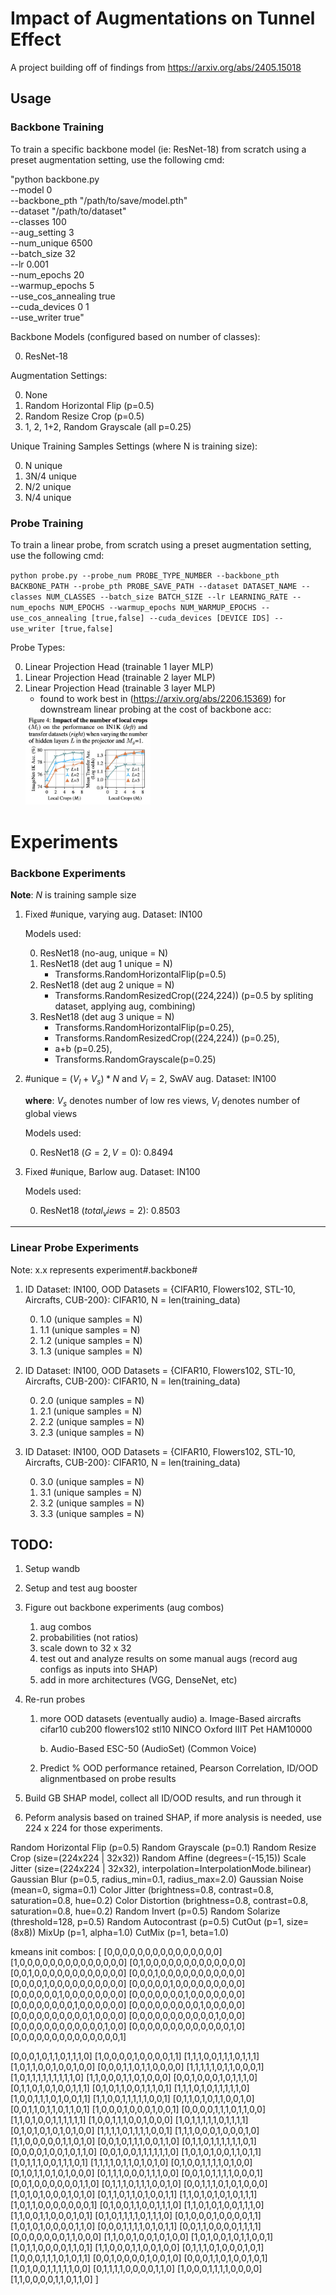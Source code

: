 # Impact of Augmentations on Tunnel Effect

A project building off of findings from https://arxiv.org/abs/2405.15018

Usage
-------------
### Backbone Training
To train a specific backbone model (ie: ResNet-18) from scratch using a preset augmentation setting, use the following cmd: 

"python backbone.py \
    --model 0 \
    --backbone_pth "/path/to/save/model.pth" \
    --dataset "/path/to/dataset" \
    --classes 100 \
    --aug_setting 3 \
    --num_unique 6500 \
    --batch_size 32 \
    --lr 0.001 \
    --num_epochs 20 \
    --warmup_epochs 5 \
    --use_cos_annealing true \
    --cuda_devices 0 1 \
    --use_writer true"

Backbone Models (configured based on number of classes):

0. ResNet-18

Augmentation Settings:

0. None
1. Random Horizontal Flip (p=0.5)
2. Random Resize Crop (p=0.5)
3. 1, 2, 1+2, Random Grayscale (all p=0.25)

Unique Training Samples Settings (where N is training size):

0. N unique
1. 3N/4 unique
2. N/2 unique
3. N/4 unique


### Probe Training

To train a linear probe,  from scratch using a preset augmentation setting, use the following cmd: 

`python probe.py --probe_num PROBE_TYPE_NUMBER --backbone_pth BACKBONE_PATH --probe_pth PROBE_SAVE_PATH
--dataset DATASET_NAME --classes NUM_CLASSES --batch_size BATCH_SIZE --lr LEARNING_RATE --num_epochs NUM_EPOCHS --warmup_epochs NUM_WARMUP_EPOCHS --use_cos_annealing [true,false] --cuda_devices [DEVICE IDS] --use_writer [true,false]`

Probe Types:

0. Linear Projection Head (trainable 1 layer MLP)
1. Linear Projection Head (trainable 2 layer MLP)
2. Linear Projection Head (trainable 3 layer MLP)
    - found to work best in (https://arxiv.org/abs/2206.15369) for downstream linear probing at the cost of backbone acc:
    <img src="./figures/t-ReX_fig1.png" width="200">


# Experiments

### Backbone Experiments

**Note**: $N$ is training sample size
1.  Fixed #unique, varying aug. Dataset: IN100
    
    Models used:

    0. ResNet18 (no-aug, unique = N)
    1. ResNet18 (det aug 1 unique = N)
        - Transforms.RandomHorizontalFlip(p=0.5)
    2. ResNet18 (det aug 2 unique = N)
        - Transforms.RandomResizedCrop((224,224)) (p=0.5 by spliting dataset, applying aug, combining)
    3. ResNet18 (det aug 3 unique = N)
        - Transforms.RandomHorizontalFlip(p=0.25),
        - Transforms.RandomResizedCrop((224,224)) (p=0.25),
        - a+b (p=0.25),
        - Transforms.RandomGrayscale(p=0.25)

2.  #unique = $(V_l+V_s)*N$ and $V_l = 2$, SwAV aug. Dataset: IN100
    
    **where**: $V_s$ denotes number of low res views, $V_l$ denotes number of global views

    Models used:
    
    0. ResNet18 ($G=2, V=0$): 0.8494

3.  Fixed #unique, Barlow aug. Dataset: IN100
    
    Models used:

    0. ResNet18 ($total_views = 2$): 0.8503
--------------------------------------------------------------------
### Linear Probe Experiments
Note: x.x represents experiment#.backbone#

1. ID Dataset: IN100, OOD Datasets = {CIFAR10, Flowers102, STL-10, Aircrafts, CUB-200}: CIFAR10, N = len(training_data)
    
    0. 1.0 (unique samples = N)
    1. 1.1 (unique samples = N)
    2. 1.2 (unique samples = N)
    3. 1.3 (unique samples = N)

2. ID Dataset: IN100, OOD Datasets = {CIFAR10, Flowers102, STL-10, Aircrafts, CUB-200}: CIFAR10, N = len(training_data)
    
    0. 2.0 (unique samples = N)
    1. 2.1 (unique samples = N)
    2. 2.2 (unique samples = N)
    3. 2.3 (unique samples = N)

3. ID Dataset: IN100, OOD Datasets = {CIFAR10, Flowers102, STL-10, Aircrafts, CUB-200}: CIFAR10, N = len(training_data)
    
    0. 3.0 (unique samples = N)
    1. 3.1 (unique samples = N)
    2. 3.2 (unique samples = N)
    3. 3.3 (unique samples = N)

## TODO:

1. Setup wandb
2. Setup and test aug booster
3. Figure out backbone experiments (aug combos)

    1. aug combos
    2. probabilities (not ratios)
    3. scale down to 32 x 32
    4. test out and analyze results on some manual augs (record aug configs as inputs into SHAP)
    5. add in more architectures (VGG, DenseNet, etc)

4. Re-run probes

    1. more OOD datasets (eventually audio)
        a. Image-Based
            aircrafts
            cifar10
            cub200
            flowers102
            stl10
            NINCO
            Oxford IIIT Pet
            HAM10000

        b. Audio-Based
            ESC-50
            (AudioSet)
            (Common Voice)

    2. Predict % OOD performance retained, Pearson Correlation, ID/OOD alignmentbased on probe results

5. Build GB SHAP model, collect all ID/OOD results, and run through it
6. Peform analysis based on trained SHAP, if more analysis is needed, use 224 x 224 for those experiments.


Random Horizontal Flip (p=0.5)
Random Grayscale (p=0.1)
Random Resize Crop (size=(224x224 | 32x32))
Random Affine (degrees=(-15,15))
Scale Jitter (size=(224x224 | 32x32), interpolation=InterpolationMode.bilinear)
Gaussian Blur (p=0.5, radius_min=0.1, radius_max=2.0)
Gaussian Noise (mean=0, sigma=0.1)
Color Jitter (brightness=0.8, contrast=0.8, saturation=0.8, hue=0.2)
Color Distortion (brightness=0.8, contrast=0.8, saturation=0.8, hue=0.2)
Random Invert (p=0.5)
Random Solarize (threshold=128, p=0.5)
Random Autocontrast (p=0.5)
CutOut (p=1, size=(8x8))
MixUp (p=1, alpha=1.0)
CutMix (p=1, beta=1.0)


kmeans init combos:
[
[0,0,0,0,0,0,0,0,0,0,0,0,0,0,0]
[1,0,0,0,0,0,0,0,0,0,0,0,0,0,0]
[0,1,0,0,0,0,0,0,0,0,0,0,0,0,0]
[0,0,1,0,0,0,0,0,0,0,0,0,0,0,0]
[0,0,0,1,0,0,0,0,0,0,0,0,0,0,0]
[0,0,0,0,1,0,0,0,0,0,0,0,0,0,0]
[0,0,0,0,0,1,0,0,0,0,0,0,0,0,0]
[0,0,0,0,0,0,1,0,0,0,0,0,0,0,0]
[0,0,0,0,0,0,0,1,0,0,0,0,0,0,0]
[0,0,0,0,0,0,0,0,1,0,0,0,0,0,0]
[0,0,0,0,0,0,0,0,0,1,0,0,0,0,0]
[0,0,0,0,0,0,0,0,0,0,1,0,0,0,0]
[0,0,0,0,0,0,0,0,0,0,0,1,0,0,0]
[0,0,0,0,0,0,0,0,0,0,0,0,1,0,0]
[0,0,0,0,0,0,0,0,0,0,0,0,0,1,0]
[0,0,0,0,0,0,0,0,0,0,0,0,0,0,1]

[0,0,0,1,0,1,1,0,1,1,1,0]
[1,0,0,0,0,1,0,0,0,0,1,1]
[1,1,1,0,0,1,1,1,0,1,1,1]
[1,0,1,1,0,0,1,0,0,1,0,0]
[0,0,0,1,1,0,1,1,0,0,0,0]
[1,1,1,1,1,0,1,1,0,0,0,1]
[1,0,1,1,1,1,1,1,1,1,1,0]
[1,1,0,0,0,1,1,0,1,0,0,0]
[0,0,1,0,0,0,1,0,1,1,1,0]
[0,1,1,0,1,0,1,0,0,1,1,1]
[0,1,0,1,1,0,0,1,1,1,0,1]
[1,1,1,0,1,0,1,1,1,1,1,0]
[1,0,0,1,1,1,0,1,0,0,1,1]
[1,1,0,0,1,1,1,1,1,0,0,1]
[0,1,1,0,1,0,1,1,0,0,1,0]
[0,0,1,1,0,1,1,0,1,1,0,1]
[1,0,0,0,1,0,0,0,1,0,0,1]
[0,0,0,0,1,1,1,0,1,1,0,0]
[1,1,0,1,0,0,1,1,1,1,1,1]
[1,0,0,1,1,1,0,0,1,0,0,0]
[1,0,1,1,1,1,1,0,1,1,1,1]
[0,1,0,1,0,1,0,1,0,1,0,0]
[1,1,1,1,0,1,1,1,1,0,0,1]
[1,1,1,0,0,0,1,0,0,0,1,0]
[1,1,0,0,0,0,0,1,1,0,1,0]
[0,0,1,0,1,1,1,0,0,1,1,0]
[0,1,1,0,1,1,1,1,1,1,0,1]
[0,0,0,0,1,0,0,1,0,1,1,0]
[0,0,1,0,0,1,1,1,1,1,1,0]
[1,0,1,0,1,0,0,1,1,0,1,1]
[1,0,1,1,1,0,0,1,1,1,0,1]
[1,1,1,1,0,1,1,0,1,0,1,0]
[0,1,0,0,1,1,1,1,0,1,0,0]
[0,1,0,1,1,0,1,0,1,0,0,0]
[0,1,1,1,0,0,0,1,1,1,0,0]
[0,0,1,0,1,1,1,1,0,0,0,1]
[0,0,1,0,0,0,0,0,0,1,1,0]
[0,1,1,1,0,1,1,1,0,0,1,0]
[0,0,1,1,1,0,1,0,1,0,0,0]
[1,0,1,0,1,0,0,0,1,0,1,0]
[0,1,1,0,1,1,0,1,0,0,1,1]
[1,1,0,1,0,1,0,1,0,1,1,1]
[1,0,1,1,0,0,0,0,0,0,0,1]
[0,1,0,0,1,1,0,0,1,1,1,0]
[1,1,0,1,0,1,0,0,1,1,1,0]
[1,1,0,0,1,1,0,0,0,1,0,1]
[0,1,0,1,1,1,1,0,1,1,1,0]
[0,1,0,0,0,1,0,0,0,0,1,1]
[1,0,1,0,1,0,0,0,0,1,1,0]
[0,0,0,1,1,1,1,0,1,0,1,1]
[0,0,1,1,0,0,0,0,1,1,1,1]
[0,0,0,0,0,0,0,1,1,0,0,0]
[1,1,0,0,1,0,0,1,0,1,0,0]
[1,0,1,0,0,1,0,1,1,0,0,1]
[1,0,1,1,0,0,0,0,1,1,0,1]
[1,1,0,0,0,1,1,0,0,1,0,0]
[0,1,1,1,0,1,0,0,0,1,0,1]
[1,0,0,0,1,1,1,0,1,0,1,1]
[0,0,1,0,0,0,0,1,0,0,1,0]
[0,0,0,1,1,0,1,0,0,1,0,1]
[1,0,1,0,0,1,1,1,1,1,0,0]
[0,1,1,1,1,0,0,0,0,1,1,0]
[1,0,0,0,1,1,1,1,0,0,0,0]
[1,1,0,0,0,0,1,1,0,1,1,0]
]